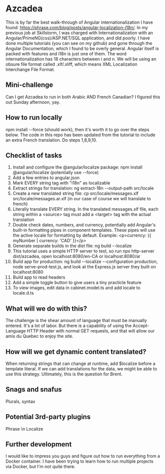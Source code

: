 # Azcadea
This is by far the best walk-through of Angular internationalization I have found: https://phrase.com/blog/posts/angular-localization-i18n/. In my previous job at Skillstorm, I was charged with Internationalization with an Angular/PrimeNG(css)/ASP.NET/SQL application, and did poorly. I have done multiple tutorials (you can see on my github) and gone through the Angular Documentation, which I found to be overly general.
    Angular itself is packed with features and i18n is just one of them. The word internationalization has 18 characters between i and n. We will be using an obsure file format called .xlf/.xliff, which means XML Localization Interchange File Format.

## Mini-challenge
Can I get Azcadea to run in both Arabic AND French Canadian?
I figured this out Sunday afternoon, yay.

## How to run locally
npm install --force (should work), then it's worth it to go over the steps below. The code in this repo has been updated from the tutorial to include an extra French translation. Do steps 1,8,9,10.

## Checklist of tasks
1. Install and configure the @angular/localize package: npm install @angular/localize (potentially use --force)
2. Add a few entries to angular.json
3. Mark EVERY string tag with "i18n" as localizable
4. Extract strings for translation: ng extract-18n --output-path src/locale
5. Create a new translated string file: cp src/locale/messages.xlf src/locale/messages.ar.xlf (in our case of course we will translate to french)
6. Literally translate EVERY string. In the translated messages.xlf file, each string within a \<source> tag must add a \<target> tag with the actual translation
7. Double check dates, numbers, and currency, potentially add Angular's built-in formatting pipes in component templates. These pipes will use the active locale for formatting by default. Example: \<p>currency: {{ myNumber | currency: 'CAD' }}\</p>
8. Generate separate builds in the dist file: ng build --localize
9. This tutorial uses a simple HTTP server to test, so run npx http-server dist/azcadea, open localhost:8080/en-CA or localhost:8080/ar
10. Build app for production: ng build --localize --configuration production, node serve-prod-test.js, and look at the Express.js server they built on localhost:8080
11. Build app to read headers
12. Add a simple toggle button to give users a tiny practicle feature
13. To view images, edit data in cabinet.model.ts and add locale to locale.d.ts

## What will we do with this?
The challenge is the shear amount of language that must be manually entered. It's a lot of labor. But there is a capability of using the Accept-Language HTTP Header with normal GET requests, and that will allow our amis du Quebec to enjoy the site.

## How will we get dynamic content translated?
When returning strings that can change at runtime, add $localize before a template literal. If we can add translations for the data, we might be able to use this strategy. Ultimately, this is the question for Brent.

## Snags and snafus
Plurals, syntax

## Potential 3rd-party plugins
Phrase \n
Localize

## Further development
I would like to impress you guys and figure out how to run everything from a Docker container. I have been trying to learn how to run multiple projects via Docker, but I'm not quite there.